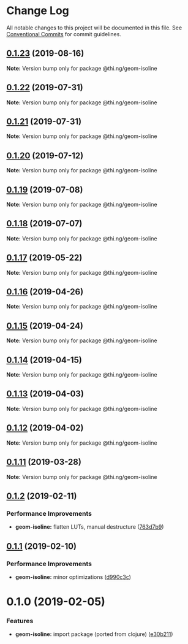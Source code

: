 # Change Log

All notable changes to this project will be documented in this file.
See [Conventional Commits](https://conventionalcommits.org) for commit guidelines.

## [0.1.23](https://github.com/thi-ng/umbrella/compare/@thi.ng/geom-isoline@0.1.22...@thi.ng/geom-isoline@0.1.23) (2019-08-16)

**Note:** Version bump only for package @thi.ng/geom-isoline





## [0.1.22](https://github.com/thi-ng/umbrella/compare/@thi.ng/geom-isoline@0.1.21...@thi.ng/geom-isoline@0.1.22) (2019-07-31)

**Note:** Version bump only for package @thi.ng/geom-isoline





## [0.1.21](https://github.com/thi-ng/umbrella/compare/@thi.ng/geom-isoline@0.1.20...@thi.ng/geom-isoline@0.1.21) (2019-07-31)

**Note:** Version bump only for package @thi.ng/geom-isoline





## [0.1.20](https://github.com/thi-ng/umbrella/compare/@thi.ng/geom-isoline@0.1.19...@thi.ng/geom-isoline@0.1.20) (2019-07-12)

**Note:** Version bump only for package @thi.ng/geom-isoline





## [0.1.19](https://github.com/thi-ng/umbrella/compare/@thi.ng/geom-isoline@0.1.18...@thi.ng/geom-isoline@0.1.19) (2019-07-08)

**Note:** Version bump only for package @thi.ng/geom-isoline





## [0.1.18](https://github.com/thi-ng/umbrella/compare/@thi.ng/geom-isoline@0.1.17...@thi.ng/geom-isoline@0.1.18) (2019-07-07)

**Note:** Version bump only for package @thi.ng/geom-isoline





## [0.1.17](https://github.com/thi-ng/umbrella/compare/@thi.ng/geom-isoline@0.1.16...@thi.ng/geom-isoline@0.1.17) (2019-05-22)

**Note:** Version bump only for package @thi.ng/geom-isoline





## [0.1.16](https://github.com/thi-ng/umbrella/compare/@thi.ng/geom-isoline@0.1.15...@thi.ng/geom-isoline@0.1.16) (2019-04-26)

**Note:** Version bump only for package @thi.ng/geom-isoline





## [0.1.15](https://github.com/thi-ng/umbrella/compare/@thi.ng/geom-isoline@0.1.14...@thi.ng/geom-isoline@0.1.15) (2019-04-24)

**Note:** Version bump only for package @thi.ng/geom-isoline





## [0.1.14](https://github.com/thi-ng/umbrella/compare/@thi.ng/geom-isoline@0.1.13...@thi.ng/geom-isoline@0.1.14) (2019-04-15)

**Note:** Version bump only for package @thi.ng/geom-isoline





## [0.1.13](https://github.com/thi-ng/umbrella/compare/@thi.ng/geom-isoline@0.1.12...@thi.ng/geom-isoline@0.1.13) (2019-04-03)

**Note:** Version bump only for package @thi.ng/geom-isoline





## [0.1.12](https://github.com/thi-ng/umbrella/compare/@thi.ng/geom-isoline@0.1.11...@thi.ng/geom-isoline@0.1.12) (2019-04-02)

**Note:** Version bump only for package @thi.ng/geom-isoline





## [0.1.11](https://github.com/thi-ng/umbrella/compare/@thi.ng/geom-isoline@0.1.10...@thi.ng/geom-isoline@0.1.11) (2019-03-28)

**Note:** Version bump only for package @thi.ng/geom-isoline







## [0.1.2](https://github.com/thi-ng/umbrella/compare/@thi.ng/geom-isoline@0.1.1...@thi.ng/geom-isoline@0.1.2) (2019-02-11)


### Performance Improvements

* **geom-isoline:** flatten LUTs, manual destructure ([763d7b9](https://github.com/thi-ng/umbrella/commit/763d7b9))



## [0.1.1](https://github.com/thi-ng/umbrella/compare/@thi.ng/geom-isoline@0.1.0...@thi.ng/geom-isoline@0.1.1) (2019-02-10)


### Performance Improvements

* **geom-isoline:** minor optimizations ([d990c3c](https://github.com/thi-ng/umbrella/commit/d990c3c))





# 0.1.0 (2019-02-05)


### Features

* **geom-isoline:** import package (ported from clojure) ([e30b211](https://github.com/thi-ng/umbrella/commit/e30b211))
